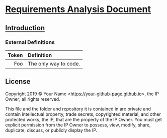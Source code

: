 # [Requirements Analysis Document](../readme.md)

## [Introduction](./readme.md)

### External Definitions

| Token | Definition |
|------:|:-----------|
| Foo | The only way to code. |

## License

Copyright 2019 © Your Name <<https://your-github-page.github.io>>, the IP Owner; all rights reserved.

This file and the folder and repository it is contained in are private and contain intellectual property, trade secrets, copyrighted material, and other protected works, the IP, that are the property of the IP Owner. You must get explicit permission from the IP Owner to possess, view, modify, share, duplicate, discuss, or publicly display the IP.
